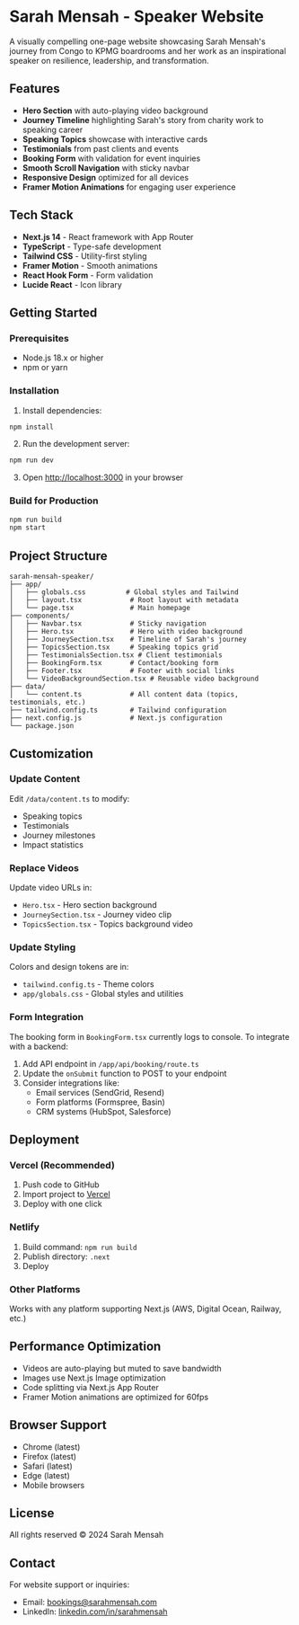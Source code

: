 # Sarah Mensah - Speaker Website

A visually compelling one-page website showcasing Sarah Mensah's journey from Congo to KPMG boardrooms and her work as an inspirational speaker on resilience, leadership, and transformation.

## Features

- **Hero Section** with auto-playing video background
- **Journey Timeline** highlighting Sarah's story from charity work to speaking career
- **Speaking Topics** showcase with interactive cards
- **Testimonials** from past clients and events
- **Booking Form** with validation for event inquiries
- **Smooth Scroll Navigation** with sticky navbar
- **Responsive Design** optimized for all devices
- **Framer Motion Animations** for engaging user experience

## Tech Stack

- **Next.js 14** - React framework with App Router
- **TypeScript** - Type-safe development
- **Tailwind CSS** - Utility-first styling
- **Framer Motion** - Smooth animations
- **React Hook Form** - Form validation
- **Lucide React** - Icon library

## Getting Started

### Prerequisites

- Node.js 18.x or higher
- npm or yarn

### Installation

1. Install dependencies:

```bash
npm install
```

2. Run the development server:

```bash
npm run dev
```

3. Open [http://localhost:3000](http://localhost:3000) in your browser

### Build for Production

```bash
npm run build
npm start
```

## Project Structure

```
sarah-mensah-speaker/
├── app/
│   ├── globals.css          # Global styles and Tailwind
│   ├── layout.tsx            # Root layout with metadata
│   └── page.tsx              # Main homepage
├── components/
│   ├── Navbar.tsx            # Sticky navigation
│   ├── Hero.tsx              # Hero with video background
│   ├── JourneySection.tsx    # Timeline of Sarah's journey
│   ├── TopicsSection.tsx     # Speaking topics grid
│   ├── TestimonialsSection.tsx # Client testimonials
│   ├── BookingForm.tsx       # Contact/booking form
│   ├── Footer.tsx            # Footer with social links
│   └── VideoBackgroundSection.tsx # Reusable video background
├── data/
│   └── content.ts            # All content data (topics, testimonials, etc.)
├── tailwind.config.ts        # Tailwind configuration
├── next.config.js            # Next.js configuration
└── package.json
```

## Customization

### Update Content

Edit `/data/content.ts` to modify:
- Speaking topics
- Testimonials
- Journey milestones
- Impact statistics

### Replace Videos

Update video URLs in:
- `Hero.tsx` - Hero section background
- `JourneySection.tsx` - Journey video clip
- `TopicsSection.tsx` - Topics background video

### Update Styling

Colors and design tokens are in:
- `tailwind.config.ts` - Theme colors
- `app/globals.css` - Global styles and utilities

### Form Integration

The booking form in `BookingForm.tsx` currently logs to console. To integrate with a backend:

1. Add API endpoint in `/app/api/booking/route.ts`
2. Update the `onSubmit` function to POST to your endpoint
3. Consider integrations like:
   - Email services (SendGrid, Resend)
   - Form platforms (Formspree, Basin)
   - CRM systems (HubSpot, Salesforce)

## Deployment

### Vercel (Recommended)

1. Push code to GitHub
2. Import project to [Vercel](https://vercel.com)
3. Deploy with one click

### Netlify

1. Build command: `npm run build`
2. Publish directory: `.next`
3. Deploy

### Other Platforms

Works with any platform supporting Next.js (AWS, Digital Ocean, Railway, etc.)

## Performance Optimization

- Videos are auto-playing but muted to save bandwidth
- Images use Next.js Image optimization
- Code splitting via Next.js App Router
- Framer Motion animations are optimized for 60fps

## Browser Support

- Chrome (latest)
- Firefox (latest)
- Safari (latest)
- Edge (latest)
- Mobile browsers

## License

All rights reserved © 2024 Sarah Mensah

## Contact

For website support or inquiries:
- Email: bookings@sarahmensah.com
- LinkedIn: [linkedin.com/in/sarahmensah](https://linkedin.com/in/sarahmensah)
